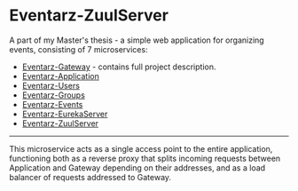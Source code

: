 # Eventarz-ZuulServer

A part of my Master's thesis - a simple web application for organizing events, consisting of 7 microservices:

- [Eventarz-Gateway](https://github.com/Atloas/Eventarz-Gateway) - contains full project description.
- [Eventarz-Application](https://github.com/Atloas/Eventarz-Application)
- [Eventarz-Users](https://github.com/Atloas/Eventarz-Users)
- [Eventarz-Groups](https://github.com/Atloas/Eventarz-Groups)
- [Eventarz-Events](https://github.com/Atloas/Eventarz-Events)
- [Eventarz-EurekaServer](https://github.com/Atloas/Eventarz-EurekaServer)
- [Eventarz-ZuulServer](https://github.com/Atloas/Eventarz-ZuulServer)

---

This microservice acts as a single access point to the entire application, functioning both as a reverse proxy that splits incoming requests between Application and Gateway depending on their addresses, and as a load balancer of requests addressed to Gateway.